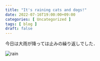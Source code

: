 ```yaml
---
title: "It's raining cats and dogs!"
date: 2022-07-16T19:00:00+09:00
categories: [ Uncategorized ]
tags: [ blog ]
draft: false
---
```

 
今日は大雨が降っては止みの繰り返しでした．
 
![rain](/pretty.jpg)
 
